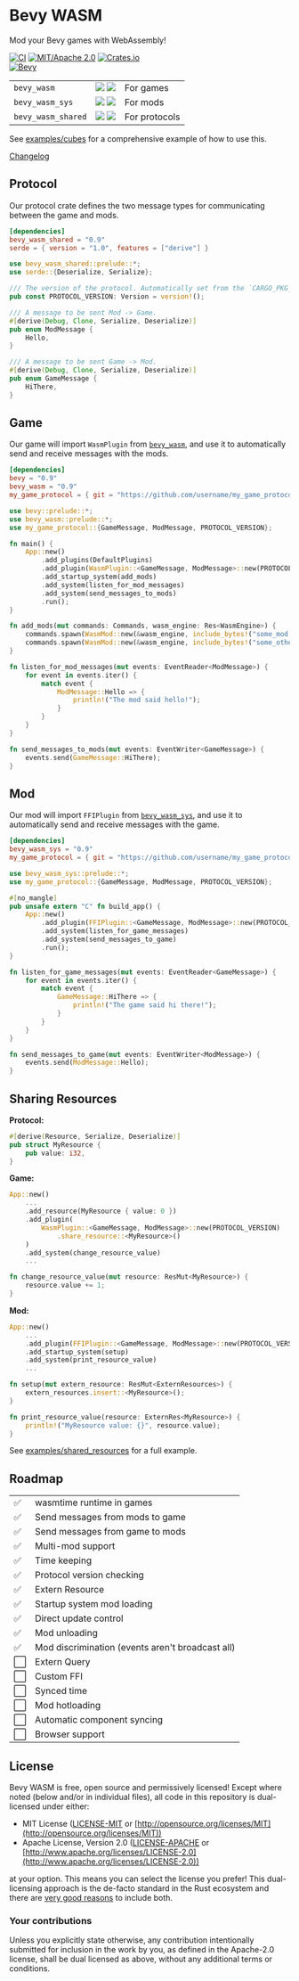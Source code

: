 # Bevy WASM

Mod your Bevy games with WebAssembly!

[![CI](https://github.com/BrandonDyer64/bevy_wasm/actions/workflows/rust.yml/badge.svg?branch=main)](https://github.com/BrandonDyer64/bevy_wasm/actions)
[![MIT/Apache 2.0](https://img.shields.io/badge/license-MIT%2FApache-blue.svg)](https://github.com/BrandonDyer64/bevy_wasm#license)
[![Crates.io](https://img.shields.io/crates/d/bevy_wasm.svg?color=blue)](https://crates.io/crates/bevy_wasm)<br/>
[![Bevy](https://img.shields.io/badge/bevy-v0.9-blueviolet)](https://crates.io/crates/bevy)

|                    |                                                                                                                                                                                            |               |
| ------------------ | ------------------------------------------------------------------------------------------------------------------------------------------------------------------------------------------ | ------------- |
| `bevy_wasm`        | [![](https://img.shields.io/crates/v/bevy_wasm.svg)](https://crates.io/crates/bevy_wasm) [![](https://docs.rs/bevy_wasm/badge.svg)](https://docs.rs/bevy_wasm)                             | For games     |
| `bevy_wasm_sys`    | [![](https://img.shields.io/crates/v/bevy_wasm_sys.svg)](https://crates.io/crates/bevy_wasm_sys) [![](https://docs.rs/bevy_wasm_sys/badge.svg)](https://docs.rs/bevy_wasm_sys)             | For mods      |
| `bevy_wasm_shared` | [![](https://img.shields.io/crates/v/bevy_wasm_shared.svg)](https://crates.io/crates/bevy_wasm_shared) [![](https://docs.rs/bevy_wasm_shared/badge.svg)](https://docs.rs/bevy_wasm_shared) | For protocols |

See [examples/cubes](https://github.com/BrandonDyer64/bevy_wasm/tree/main/examples/cubes) for a comprehensive example of how to use this.

[Changelog](https://github.com/BrandonDyer64/bevy_wasm/blob/main/CHANGELOG.md)

## Protocol

Our protocol crate defines the two message types for communicating between the game and mods.

```toml
[dependencies]
bevy_wasm_shared = "0.9"
serde = { version = "1.0", features = ["derive"] }
```

```rust
use bevy_wasm_shared::prelude::*;
use serde::{Deserialize, Serialize};

/// The version of the protocol. Automatically set from the `CARGO_PKG_XXX` environment variables.
pub const PROTOCOL_VERSION: Version = version!();

/// A message to be sent Mod -> Game.
#[derive(Debug, Clone, Serialize, Deserialize)]
pub enum ModMessage {
    Hello,
}

/// A message to be sent Game -> Mod.
#[derive(Debug, Clone, Serialize, Deserialize)]
pub enum GameMessage {
    HiThere,
}
```

## Game

Our game will import `WasmPlugin` from [`bevy_wasm`](https://crates.io/crates/bevy_wasm), and use it to automatically send and receive messages with the mods.

```toml
[dependencies]
bevy = "0.9"
bevy_wasm = "0.9"
my_game_protocol = { git = "https://github.com/username/my_game_protocol" }
```

```rust
use bevy::prelude::*;
use bevy_wasm::prelude::*;
use my_game_protocol::{GameMessage, ModMessage, PROTOCOL_VERSION};

fn main() {
    App::new()
        .add_plugins(DefaultPlugins)
        .add_plugin(WasmPlugin::<GameMessage, ModMessage>::new(PROTOCOL_VERSION))
        .add_startup_system(add_mods)
        .add_system(listen_for_mod_messages)
        .add_system(send_messages_to_mods)
        .run();
}

fn add_mods(mut commands: Commands, wasm_engine: Res<WasmEngine>) {
    commands.spawn(WasmMod::new(&wasm_engine, include_bytes!("some_mod.wasm")).unwrap());
    commands.spawn(WasmMod::new(&wasm_engine, include_bytes!("some_other_mod.wasm")).unwrap());
}

fn listen_for_mod_messages(mut events: EventReader<ModMessage>) {
    for event in events.iter() {
        match event {
            ModMessage::Hello => {
                println!("The mod said hello!");
            }
        }
    }
}

fn send_messages_to_mods(mut events: EventWriter<GameMessage>) {
    events.send(GameMessage::HiThere);
}
```

## Mod

Our mod will import `FFIPlugin` from [`bevy_wasm_sys`](https://crates.io/crates/bevy_wasm_sys), and use it to automatically send and receive messages with the game.

```toml
[dependencies]
bevy_wasm_sys = "0.9"
my_game_protocol = { git = "https://github.com/username/my_game_protocol" }
```

```rust
use bevy_wasm_sys::prelude::*;
use my_game_protocol::{GameMessage, ModMessage, PROTOCOL_VERSION};

#[no_mangle]
pub unsafe extern "C" fn build_app() {
    App::new()
        .add_plugin(FFIPlugin::<GameMessage, ModMessage>::new(PROTOCOL_VERSION))
        .add_system(listen_for_game_messages)
        .add_system(send_messages_to_game)
        .run();
}

fn listen_for_game_messages(mut events: EventReader<GameMessage>) {
    for event in events.iter() {
        match event {
            GameMessage::HiThere => {
                println!("The game said hi there!");
            }
        }
    }
}

fn send_messages_to_game(mut events: EventWriter<ModMessage>) {
    events.send(ModMessage::Hello);
}
```

## Sharing Resources

**Protocol:**

```rust
#[derive(Resource, Serialize, Deserialize)]
pub struct MyResource {
    pub value: i32,
}
```

**Game:**

```rust
App::new()
    ...
    .add_resource(MyResource { value: 0 })
    .add_plugin(
        WasmPlugin::<GameMessage, ModMessage>::new(PROTOCOL_VERSION)
            .share_resource::<MyResource>()
    )
    .add_system(change_resource_value)
    ...

fn change_resource_value(mut resource: ResMut<MyResource>) {
    resource.value += 1;
}
```

**Mod:**

```rust
App::new()
    ...
    .add_plugin(FFIPlugin::<GameMessage, ModMessage>::new(PROTOCOL_VERSION))
    .add_startup_system(setup)
    .add_system(print_resource_value)
    ...

fn setup(mut extern_resource: ResMut<ExternResources>) {
    extern_resources.insert::<MyResource>();
}

fn print_resource_value(resource: ExternRes<MyResource>) {
    println!("MyResource value: {}", resource.value);
}
```

See [examples/shared_resources](https://github.com/BrandonDyer64/bevy_wasm/tree/main/examples/shared_resources) for a full example.

## Roadmap

|     |                                                  |
| --- | ------------------------------------------------ |
| ✅  | wasmtime runtime in games                        |
| ✅  | Send messages from mods to game                  |
| ✅  | Send messages from game to mods                  |
| ✅  | Multi-mod support                                |
| ✅  | Time keeping                                     |
| ✅  | Protocol version checking                        |
| ✅  | Extern Resource                                  |
| ✅  | Startup system mod loading                       |
| ✅  | Direct update control                            |
| ✅  | Mod unloading                                    |
| ✅  | Mod discrimination (events aren't broadcast all) |
| ⬜  | Extern Query                                     |
| ⬜  | Custom FFI                                       |
| ⬜  | Synced time                                      |
| ⬜  | Mod hotloading                                   |
| ⬜  | Automatic component syncing                      |
| ⬜  | Browser support                                  |

## License

Bevy WASM is free, open source and permissively licensed!
Except where noted (below and/or in individual files), all code in this repository is dual-licensed under either:

-   MIT License ([LICENSE-MIT](LICENSE-MIT) or [http://opensource.org/licenses/MIT](http://opensource.org/licenses/MIT))
-   Apache License, Version 2.0 ([LICENSE-APACHE](LICENSE-APACHE) or [http://www.apache.org/licenses/LICENSE-2.0](http://www.apache.org/licenses/LICENSE-2.0))

at your option.
This means you can select the license you prefer!
This dual-licensing approach is the de-facto standard in the Rust ecosystem and there are [very good reasons](https://github.com/bevyengine/bevy/issues/2373) to include both.

### Your contributions

Unless you explicitly state otherwise,
any contribution intentionally submitted for inclusion in the work by you,
as defined in the Apache-2.0 license,
shall be dual licensed as above,
without any additional terms or conditions.
